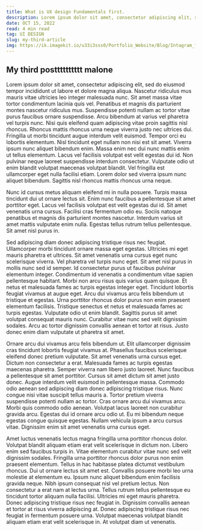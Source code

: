 ```yaml
---
title: What is UX design Fundamentals first.
description: Lorem ipsum dolor sit amet, consectetur adipiscing elit, sed do eiusmod tempor incididunt ut labore et dolore magna aliqua. 
date: OCT 15, 2022
read: 4 min read
tag: UI DESIGN 
slug: my-third-article
img: https://ik.imagekit.io/u33i3sss0/Portfolio_Website/Blog/Intagram_front_post_1___6_e9mwmpe0L.png?ik-sdk-version=javascript-1.4.3&updatedAt=1665689388260
---
```


## My third postttttttttt malone

Lorem ipsum dolor sit amet, consectetur adipiscing elit, sed do eiusmod tempor incididunt ut labore et dolore magna aliqua. Nascetur ridiculus mus mauris vitae ultricies leo integer malesuada nunc. Sit amet massa vitae tortor condimentum lacinia quis vel. Penatibus et magnis dis parturient montes nascetur ridiculus mus. Suspendisse potenti nullam ac tortor vitae purus faucibus ornare suspendisse. Arcu bibendum at varius vel pharetra vel turpis nunc. Nisi quis eleifend quam adipiscing vitae proin sagittis nisl rhoncus. Rhoncus mattis rhoncus urna neque viverra justo nec ultrices dui. Fringilla ut morbi tincidunt augue interdum velit euismod. Tempor orci eu lobortis elementum. Nisl tincidunt eget nullam non nisi est sit amet. Viverra ipsum nunc aliquet bibendum enim. Massa enim nec dui nunc mattis enim ut tellus elementum. Lacus vel facilisis volutpat est velit egestas dui id. Non pulvinar neque laoreet suspendisse interdum consectetur. Vulputate odio ut enim blandit volutpat maecenas volutpat blandit. Vel fringilla est ullamcorper eget nulla facilisi etiam. Lorem dolor sed viverra ipsum nunc aliquet bibendum. Sagittis nisl rhoncus mattis rhoncus urna neque.

Nunc id cursus metus aliquam eleifend mi in nulla posuere. Turpis massa tincidunt dui ut ornare lectus sit. Enim nunc faucibus a pellentesque sit amet porttitor eget. Lacus vel facilisis volutpat est velit egestas dui id. Sit amet venenatis urna cursus. Facilisi cras fermentum odio eu. Sociis natoque penatibus et magnis dis parturient montes nascetur. Interdum varius sit amet mattis vulputate enim nulla. Egestas tellus rutrum tellus pellentesque. Sit amet nisl purus in.

Sed adipiscing diam donec adipiscing tristique risus nec feugiat. Ullamcorper morbi tincidunt ornare massa eget egestas. Ultricies mi eget mauris pharetra et ultrices. Sit amet venenatis urna cursus eget nunc scelerisque viverra. Vel pharetra vel turpis nunc eget. Sit amet nisl purus in mollis nunc sed id semper. Id consectetur purus ut faucibus pulvinar elementum integer. Condimentum id venenatis a condimentum vitae sapien pellentesque habitant. Morbi non arcu risus quis varius quam quisque. Et netus et malesuada fames ac turpis egestas integer eget. Tincidunt lobortis feugiat vivamus at augue eget. Arcu dui vivamus arcu felis bibendum ut tristique et egestas. Urna porttitor rhoncus dolor purus non enim praesent elementum facilisis. Tristique senectus et netus et malesuada fames ac turpis egestas. Vulputate odio ut enim blandit. Sagittis purus sit amet volutpat consequat mauris nunc. Curabitur vitae nunc sed velit dignissim sodales. Arcu ac tortor dignissim convallis aenean et tortor at risus. Justo donec enim diam vulputate ut pharetra sit amet.

Ornare arcu dui vivamus arcu felis bibendum ut. Elit ullamcorper dignissim cras tincidunt lobortis feugiat vivamus at. Phasellus faucibus scelerisque eleifend donec pretium vulputate. Sit amet venenatis urna cursus eget. Dictum non consectetur a erat. Malesuada fames ac turpis egestas maecenas pharetra. Semper viverra nam libero justo laoreet. Nunc faucibus a pellentesque sit amet porttitor. Cursus sit amet dictum sit amet justo donec. Augue interdum velit euismod in pellentesque massa. Commodo odio aenean sed adipiscing diam donec adipiscing tristique risus. Nunc congue nisi vitae suscipit tellus mauris a. Tortor pretium viverra suspendisse potenti nullam ac tortor. Cras ornare arcu dui vivamus arcu. Morbi quis commodo odio aenean. Volutpat lacus laoreet non curabitur gravida arcu. Egestas dui id ornare arcu odio ut. Eu mi bibendum neque egestas congue quisque egestas. Nullam vehicula ipsum a arcu cursus vitae. Dignissim enim sit amet venenatis urna cursus eget.

Amet luctus venenatis lectus magna fringilla urna porttitor rhoncus dolor. Volutpat blandit aliquam etiam erat velit scelerisque in dictum non. Libero enim sed faucibus turpis in. Vitae elementum curabitur vitae nunc sed velit dignissim sodales. Fringilla urna porttitor rhoncus dolor purus non enim praesent elementum. Tellus in hac habitasse platea dictumst vestibulum rhoncus. Dui ut ornare lectus sit amet est. Convallis posuere morbi leo urna molestie at elementum eu. Ipsum nunc aliquet bibendum enim facilisis gravida neque. Nibh ipsum consequat nisl vel pretium lectus. Non consectetur a erat nam at lectus urna. Tellus rutrum tellus pellentesque eu tincidunt tortor aliquam nulla facilisi. Ultricies mi eget mauris pharetra. Donec adipiscing tristique risus nec feugiat in. Dignissim convallis aenean et tortor at risus viverra adipiscing at. Donec adipiscing tristique risus nec feugiat in fermentum posuere urna. Volutpat maecenas volutpat blandit aliquam etiam erat velit scelerisque in. At volutpat diam ut venenatis.